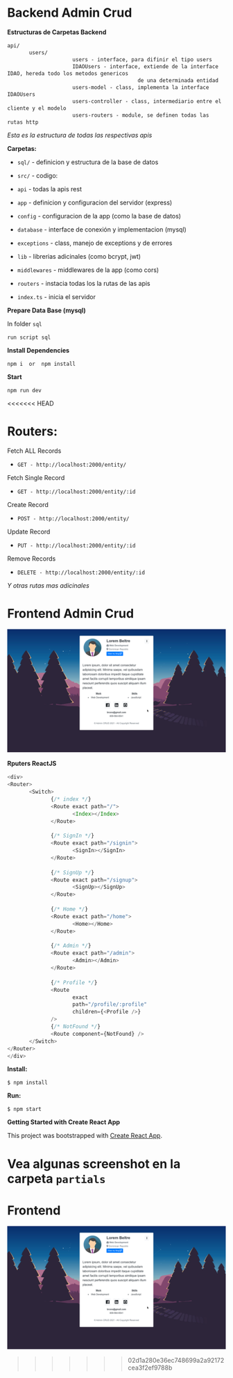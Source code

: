 # Backend Admin Crud

**Estructuras de Carpetas Backend**

```console
api/
       users/
                     users - interface, para difinir el tipo users
                     IDAOUsers - interface, extiende de la interface IDAO, hereda todo los metodos genericos
                                          de una determinada entidad
                     users-model - class, implementa la interface IDAOUsers
                     users-controller - class, intermediario entre el cliente y el modelo
                     users-routers - module, se definen todas las rutas http
```

_Esta es la estructura de todas las respectivas apis_

**Carpetas:**

- `sql/` - definicion y estructura de la base de datos

- `src/` - codigo:

- `api` - todas la apis rest

- `app` - definicion y configuracion del servidor (express)

- `config` - configuracion de la app (como la base de datos)

- `database` - interface de conexión y implementacion (mysql)

- `exceptions` - class, manejo de exceptions y de errores

- `lib` - librerias adicinales (como bcrypt, jwt)

- `middlewares` - middlewares de la app (como cors)

- `routers` - instacia todas los la rutas de las apis

- `index.ts` - inicia el servidor

**Prepare Data Base (mysql)**

In folder `sql`

```console
run script sql
```

**Install Dependencies**

```console
npm i  or  npm install
```

**Start**

```console
npm run dev
```

<<<<<<< HEAD
# Routers:

Fetch ALL Records

- `GET - http://localhost:2000/entity/`

Fetch Single Record

- `GET - http://localhost:2000/entity/:id`

Create Record

- `POST - http://localhost:2000/entity/`

Update Record

- `PUT - http://localhost:2000/entity/:id`

Remove Records

- `DELETE - http://localhost:2000/entity/:id`

_Y otras rutas mas adicinales_

# Frontend Admin Crud

![Image](https://github.com/BrunoBeltreGuzman/skills-test-ofimatic.com/blob/master/partials/screenshot/Captura%20de%20pantalla_2021-02-18_09-34-50.png)

**Rputers ReactJS**

```JavaScript
<div>
<Router>
       <Switch>
              {/* index */}
              <Route exact path="/">
                     <Index></Index>
              </Route>

              {/* SignIn */}
              <Route exact path="/signin">
                     <SignIn></SignIn>
              </Route>

              {/* SignUp */}
              <Route exact path="/signup">
                     <SignUp></SignUp>
              </Route>

              {/* Home */}
              <Route exact path="/home">
                     <Home></Home>
              </Route>

              {/* Admin */}
              <Route exact path="/admin">
                     <Admin></Admin>
              </Route>

              {/* Profile */}
              <Route
                     exact
                     path="/profile/:profile"
                     children={<Profile />}
              />
              {/* NotFound */}
              <Route component={NotFound} />
       </Switch>
</Router>
</div>
```

**Install:**

```console
$ npm install
```

**Run:**

```console
$ npm start
```

**Getting Started with Create React App**

This project was bootstrapped with [Create React App](https://github.com/facebook/create-react-app).

**Vea algunas screenshot en la carpeta `partials`**
=======
# Frontend

![Image](https://github.com/BrunoBeltreGuzman/skills-test-ofimatic.com/blob/master/partials/screenshot/Captura%20de%20pantalla_2021-02-18_09-34-50.png)
>>>>>>> 02d1a280e36ec748699a2a92172cea3f2ef9788b
